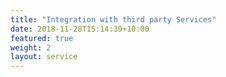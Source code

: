 ```yaml
---
title: "Integration with third party Services"
date: 2018-11-28T15:14:39+10:00
featured: true
weight: 2
layout: service
---
```

